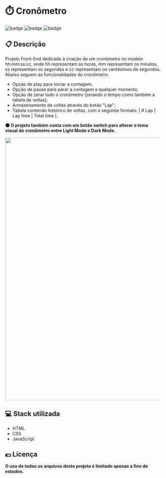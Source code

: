 # ⏱️ Cronômetro

![badge](https://img.shields.io/badge/html5-%23E34F26.svg?style=for-the-badge&logo=html5&logoColor=white)
![badge](https://img.shields.io/badge/css3-%231572B6.svg?style=for-the-badge&logo=css3&logoColor=white)
![badge](https://img.shields.io/badge/javascript-%23323330.svg?style=for-the-badge&logo=javascript&logoColor=%23F7DF1E)

## 📋 Descrição

Projeto Front-End dedicado à criação de um cronômetro no modelo hh:mm:ss:cc, onde hh representam as horas, mm representam os minutos, ss representam os segundos e cc representam os centésimos de segundos. Abaixo seguem as
funcionalidades do cronômetro:

-   Opção de play para iniciar a contagem;
-   Opção de pause para parar a contagem a qualquer momento;
-   Opção de zerar todo o cronômetro (zerando o tempo como também a tabela de voltas);
-   Armazenamento de voltas através do botão "Lap";
-   Tabela contendo histórico de voltas, com o seguinte formato: | # Lap | Lap time | Total time |.

**🌑 O projeto também conta com um botão switch para alterar o tema visual do cronômetro entre Light Mode e Dark Mode.**

<img width="850px" src="https://user-images.githubusercontent.com/105606295/196014262-1d28e658-f844-439e-9850-5f348a93aaed.png">

## 💻 Stack utilizada

-   HTML
-   CSS
-   JavaScript

## 💵 Licença

**O uso de todos os arquivos deste projeto é limitado apenas a fins de estudos.**

